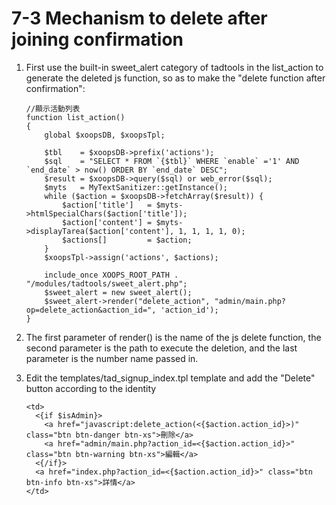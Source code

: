 # 7-3 Mechanism to delete after joining confirmation

1. First use the built-in sweet\_alert category of tadtools in the list\_action to generate the deleted js function, so as to make the "delete function after confirmation":

   ```text
   //顯示活動列表
   function list_action()
   {
       global $xoopsDB, $xoopsTpl;

       $tbl    = $xoopsDB->prefix('actions');
       $sql    = "SELECT * FROM `{$tbl}` WHERE `enable` ='1' AND `end_date` > now() ORDER BY `end_date` DESC";
       $result = $xoopsDB->query($sql) or web_error($sql);
       $myts   = MyTextSanitizer::getInstance();
       while ($action = $xoopsDB->fetchArray($result)) {
           $action['title']   = $myts->htmlSpecialChars($action['title']);
           $action['content'] = $myts->displayTarea($action['content'], 1, 1, 1, 1, 0);
           $actions[]         = $action;
       }
       $xoopsTpl->assign('actions', $actions);

       include_once XOOPS_ROOT_PATH . "/modules/tadtools/sweet_alert.php";
       $sweet_alert = new sweet_alert();
       $sweet_alert->render("delete_action", "admin/main.php?op=delete_action&action_id=", 'action_id');
   }
   ```

2. The first parameter of render\(\) is the name of the js delete function, the second parameter is the path to execute the deletion, and the last parameter is the number name passed in.
3. Edit the templates/tad\_signup\_index.tpl template and add the "Delete" button according to the identity

   ```text
   <td>
     <{if $isAdmin}>
       <a href="javascript:delete_action(<{$action.action_id}>)" class="btn btn-danger btn-xs">刪除</a>
       <a href="admin/main.php?action_id=<{$action.action_id}>" class="btn btn-warning btn-xs">編輯</a>
     <{/if}>
     <a href="index.php?action_id=<{$action.action_id}>" class="btn btn-info btn-xs">詳情</a>
   </td>
   ```

